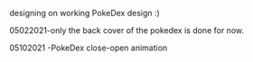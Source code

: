 designing on working PokeDex design :)

05022021-only the back cover of the pokedex is done for now.

05102021 -PokeDex close-open animation
